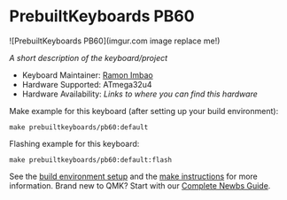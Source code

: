 # PrebuiltKeyboards PB60

![PrebuiltKeyboards PB60](imgur.com image replace me!)

*A short description of the keyboard/project*

* Keyboard Maintainer: [Ramon Imbao](https://github.com/yourusername)
* Hardware Supported: ATmega32u4
* Hardware Availability: *Links to where you can find this hardware*

Make example for this keyboard (after setting up your build environment):

    make prebuiltkeyboards/pb60:default

Flashing example for this keyboard:

    make prebuiltkeyboards/pb60:default:flash

See the [build environment setup](https://docs.qmk.fm/#/getting_started_build_tools) and the [make instructions](https://docs.qmk.fm/#/getting_started_make_guide) for more information. Brand new to QMK? Start with our [Complete Newbs Guide](https://docs.qmk.fm/#/newbs).
